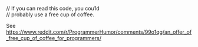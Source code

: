 // If you can read this code, you cou1d<br>
// probably use a free cup of coffee.

See https://www.reddit.com/r/ProgrammerHumor/comments/99o1qg/an_offer_of_free_cup_of_coffee_for_programmers/
